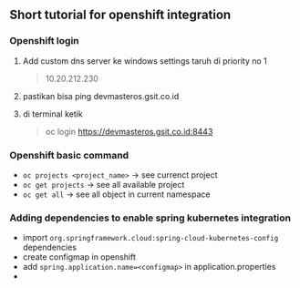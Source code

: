 ## Short tutorial for openshift integration

### Openshift login
1. Add custom dns server ke windows settings taruh di priority no 1
    >10.20.212.230 
    
1. pastikan bisa ping devmasteros.gsit.co.id
1. di terminal ketik 
    > oc login https://devmasteros.gsit.co.id:8443
    
### Openshift basic command
* `oc projects <project_name>` -> see currenct project
* `oc get projects` -> see all available project
* `oc get all` -> see all object in current namespace


### Adding dependencies to enable spring kubernetes integration
* import `org.springframework.cloud:spring-cloud-kubernetes-config` dependencies
* create configmap in openshift
* add `spring.application.name=<configmap>` in application.properties
* 

 
    
    
